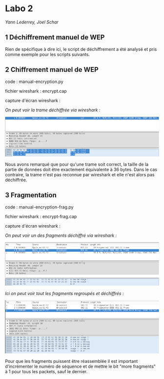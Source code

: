 # Labo 2
*Yann Lederrey, Joel Schar*

## 1 Déchiffrement manuel de WEP

Rien de spécifique à dire ici, le script de déchiffrement a été analysé et pris comme exemple pour les scripts suivants.

## 2 Chiffrement manuel de WEP

code : manual-encryption.py

fichier wireshark : encrypt.cap

capture d'écran wireshark : 

*On peut voir la trame déchiffrée via wireshark :*

![1554638411029](./partie2.png)

Nous avons remarqué que pour qu'une trame soit correct, la taille de la partie de données doit être exactement équivalente à 36 bytes. Dans le cas contraire, la trame n'est pas reconnue par wireshark et elle n'est alors pas déchiffrée.

## 3 Fragmentation

code : manual-encryption-frag.py

fichier wireshark : encrypt-frag.cap

capture d'écran wireshark : 

*On peut voir un des fragments déchiffré via wireshark :*

![1554638535725](./partie3_1.png)

*Ici on peut voir tout les fragments regroupés et déchiffrés* :

![1554638647149](./partie3_2.png)

Pour que les fragments puissent être réassemblée il est important d’incrémenter le numéro de séquence et de mettre le bit "more fragments" à 1 pour tous les packets, sauf le dernier.